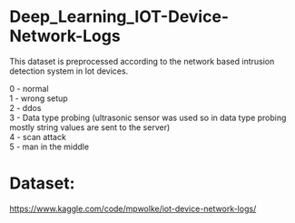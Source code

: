 # Deep_Learning_IOT-Device-Network-Logs
This dataset is preprocessed according to the network based intrusion detection system in Iot devices.

0 - normal <br />
1 - wrong setup <br />
2 - ddos <br />
3 - Data type probing (ultrasonic sensor was used so in data type probing mostly string values are sent to the server) <br />
4 - scan attack <br />
5 - man in the middle

# Dataset:
https://www.kaggle.com/code/mpwolke/iot-device-network-logs/
